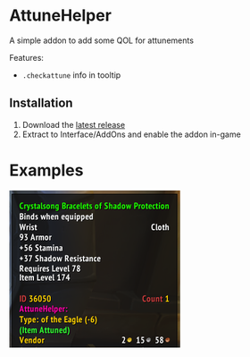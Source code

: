 # AttuneHelper

A simple addon to add some QOL for attunements

Features:
- `.checkattune` info in tooltip

## Installation

1. Download the [latest release](https://github.com/imevul/AttuneHelper/releases)
2. Extract to Interface/AddOns and enable the addon in-game

# Examples

![](tooltip.png)